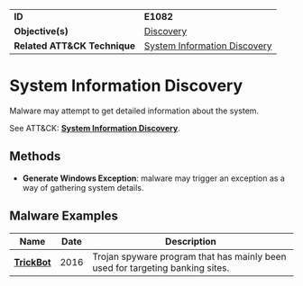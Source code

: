 |||
|---------|------------------------|
|**ID**|**E1082**|
|**Objective(s)**| [Discovery](https://github.com/MBCProject/mbc-markdown/tree/master/discovery)|
|**Related ATT&CK Technique**|[System Information Discovery](https://attack.mitre.org/techniques/T1082)

System Information Discovery
============================
Malware may attempt to get detailed information about the system. 

See ATT&CK: [**System Information Discovery**](https://attack.mitre.org/techniques/T1082).

Methods
-------
* **Generate Windows Exception**: malware may trigger an exception as a way of gathering system details.

Malware Examples
----------------
|Name|Date|Description|
|-----------------------------|-----------|-----------------------------|
|[**TrickBot**](https://github.com/MBCProject/mbc-markdown/tree/master/xample-malware/trickbot.md)|2016|Trojan spyware program that has mainly been used for targeting banking sites.|
